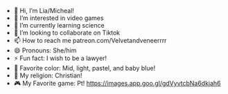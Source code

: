 - 👋 Hi, I’m Lia/Micheal!
- 👀 I’m interested in video games
- 🌱 I’m currently learning science
- 💞️ I’m looking to collaborate on Tiktok 
- 📫 How to reach me patreon.com/Velvetandveneerrrr
- 😄 Pronouns: She/him
- ⚡ Fun fact: I wish to be a lawyer!
- 🌼 Favorite color: Mid, light, pastel, and baby blue!
- 🙏 My religion: Christian!
- 🎮 My Favorite game: Pt!
https://images.app.goo.gl/gdVyvtcbNa6dkjah6
